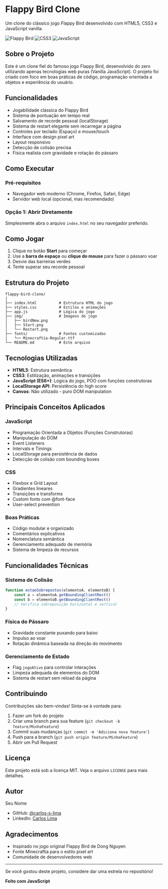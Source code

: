 # Flappy Bird Clone

Um clone do clássico jogo Flappy Bird desenvolvido com HTML5, CSS3 e JavaScript vanilla.

![Flappy Bird](https://img.shields.io/badge/HTML5-E34F26?style=for-the-badge&logo=html5&logoColor=white)
![CSS3](https://img.shields.io/badge/CSS3-1572B6?style=for-the-badge&logo=css3&logoColor=white)
![JavaScript](https://img.shields.io/badge/JavaScript-F7DF1E?style=for-the-badge&logo=javascript&logoColor=black)

## Sobre o Projeto

Este é um clone fiel do famoso jogo Flappy Bird, desenvolvido do zero utilizando apenas tecnologias web puras (Vanilla JavaScript). O projeto foi criado com foco em boas práticas de código, programação orientada a objetos e experiência do usuário.

## Funcionalidades

- Jogabilidade clássica do Flappy Bird
- Sistema de pontuação em tempo real
- Salvamento de recorde pessoal (localStorage)
- Sistema de restart elegante sem recarregar a página
- Controles por teclado (Espaço) e mouse/touch
- Interface com design pixel art
- Layout responsivo
- Detecção de colisão precisa
- Física realista com gravidade e rotação do pássaro

## Como Executar

### Pré-requisitos

- Navegador web moderno (Chrome, Firefox, Safari, Edge)
- Servidor web local (opcional, mas recomendado)

### Opção 1: Abrir Diretamente

Simplesmente abra o arquivo `index.html` no seu navegador preferido.

## Como Jogar

1. Clique no botão **Start** para começar
2. Use a **barra de espaço** ou **clique do mouse** para fazer o pássaro voar
3. Desvie das barreiras verdes
4. Tente superar seu recorde pessoal

## Estrutura do Projeto

```
flappy-bird-clone/
│
├── index.html          # Estrutura HTML do jogo
├── styles.css          # Estilos e animações
├── app.js              # Lógica do jogo
├── img/                # Imagens do jogo
│   ├── birdNew.png
│   ├── Start.png
│   └── Restart.png
├── fonts/              # Fontes customizadas
│   └── Minecraftia-Regular.ttf
└── README.md           # Este arquivo
```

## Tecnologias Utilizadas

- **HTML5**: Estrutura semântica
- **CSS3**: Estilização, animações e transições
- **JavaScript (ES6+)**: Lógica do jogo, POO com funções construtoras
- **LocalStorage API**: Persistência do high score
- **Canvas**: Não utilizado - puro DOM manipulation

## Principais Conceitos Aplicados

### JavaScript
- Programação Orientada a Objetos (Funções Construtoras)
- Manipulação do DOM
- Event Listeners
- Intervals e Timings
- LocalStorage para persistência de dados
- Detecção de colisão com bounding boxes

### CSS
- Flexbox e Grid Layout
- Gradientes lineares
- Transições e transforms
- Custom fonts com @font-face
- User-select prevention

### Boas Práticas
- Código modular e organizado
- Comentários explicativos
- Nomenclatura semântica
- Gerenciamento adequado de memória
- Sistema de limpeza de recursos

## Funcionalidades Técnicas

### Sistema de Colisão
```javascript
function estaoSobrepostos(elementoA, elementoB) {
    const a = elementoA.getBoundingClientRect()
    const b = elementoB.getBoundingClientRect()
    // Verifica sobreposição horizontal e vertical
}
```

### Física do Pássaro
- Gravidade constante puxando para baixo
- Impulso ao voar
- Rotação dinâmica baseada na direção do movimento

### Gerenciamento de Estado
- Flag `jogoAtivo` para controlar interações
- Limpeza adequada de elementos do DOM
- Sistema de restart sem reload da página

## Contribuindo

Contribuições são bem-vindas! Sinta-se à vontade para:

1. Fazer um fork do projeto
2. Criar uma branch para sua feature (`git checkout -b feature/MinhaFeature`)
3. Commit suas mudanças (`git commit -m 'Adiciona nova feature'`)
4. Push para a branch (`git push origin feature/MinhaFeature`)
5. Abrir um Pull Request

## Licença

Este projeto está sob a licença MIT. Veja o arquivo `LICENSE` para mais detalhes.

## Autor

Seu Nome
- GitHub: [@carlos-s-lima](https://github.com/carlos-s-lima)
- LinkedIn: [Carlos Lima](https://linkedin.com/in/carlos-s-lima)

## Agradecimentos

- Inspirado no jogo original Flappy Bird de Dong Nguyen
- Fonte Minecraftia para o estilo pixel art
- Comunidade de desenvolvedores web

---

Se você gostou deste projeto, considere dar uma estrela no repositório!

**Feito com JavaScript**